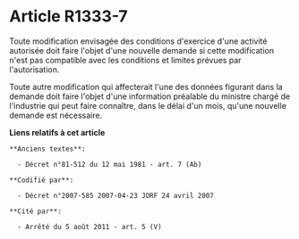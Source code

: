 # Article R1333-7

Toute modification envisagée des conditions d'exercice d'une activité autorisée doit faire l'objet d'une nouvelle demande si
cette modification n'est pas compatible avec les conditions et limites prévues par l'autorisation.

Toute autre modification qui affecterait l'une des données figurant dans la demande doit faire l'objet d'une information
préalable du ministre chargé de l'industrie qui peut faire connaître, dans le délai d'un mois, qu'une nouvelle demande est
nécessaire.

**Liens relatifs à cet article**

	**Anciens textes**:

	  - Décret n°81-512 du 12 mai 1981 - art. 7 (Ab)

	**Codifié par**:

	  - Décret n°2007-585 2007-04-23 JORF 24 avril 2007

	**Cité par**:

	  - Arrêté du 5 août 2011 - art. 5 (V)
